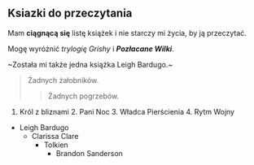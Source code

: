 ## Ksiazki do przeczytania

Mam **ciągnącą się** listę książek i nie starczy mi życia, by ją przeczytać.

Mogę wyróżnić *trylogię Grishy* i ***Pozłacane Wilki***.

~Została mi także jedna książka Leigh Bardugo.~

>Żadnych żałobników.
>>Żadnych pogrzebów.

1. Król z bliznami
	2. Pani Noc
		3. Władca Pierścienia
			4. Rytm Wojny

- Leigh Bardugo
	- Clarissa Clare
		- Tolkien
			- Brandon Sanderson
